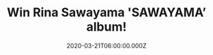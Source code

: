 ---
campaign-uuid: "c-b66863dd-f196-459c-91e7-7b848111ee78"
type: "Competition"
category: "Music"
date: "2020-03-21T06:00:00.000Z"
end-date: "2020-05-21T23:59:00.000Z"
disable-form: false
is_promoted: true
has_entry_page: true
title: "Win Rina Sawayama 'SAWAYAMA’ album!"
competition-description: "<p>'SAWAYAMA' is the debut album from Japanese pop Rina\
  \ Sawayama, an exploration of identity, family, gender and sexuality, set to a backdrop\
  \ of future-facing, genre-splicing pop music. We are giving away a copy to one lucky\
  \ NME AAA member!</p>\n<p>Want it? Click below and it could be yours!</p>\n"
hero-header: "Win Rina Sawayama 'SAWAYAMA’ album!"
terms-confirmation: "N/A"
banner-img: "https://assets.expresslyapp.com/asset-1b624184-c054-4068-b405-9fde2acbff7a.jpg"
logo-left-href: "aaa.nme.com"
logo-left-image: "https://assets.expresslyapp.com/asset-c4094142-d32f-4caf-af17-b6df6d68254d.jpg"
logo-left-title: "NME AAA"
bg-image-hero: "https://assets.expresslyapp.com/asset-e95b19b7-585f-4a1b-877c-ce8aa06919c9.jpg"
bg-image-first: "https://assets.expresslyapp.com/asset-5bca15a6-a9d8-4aa0-9867-211bde5fb882.jpg"
section1-content: "<p>'SAWAYAMA' is an exciting first step from an artist unafraid\
  \ to push pop into new realms. The debut album from Japanese pop auteur Rina Sawayama\
  \ - an exploration of identity, family, gender and sexuality, set to a backdrop\
  \ of future-facing, genre-splicing pop music.</p>\n"
entry-title: "Win Rina Sawayama 'SAWAYAMA’ album!"
entry-content: "<p>Enter the draw to win Rina Sawayama 'SAWAYAMA’ album by completing\
  \ the form below before 23:59 on the 21st of May 2020.</p>\n"
has-winner: false
prize-description: "Rina Sawayama 'SAWAYAMA’ album!"
special-conditions: "Multiple entries are allowed up to one every day."
country-restrictions:
- "GB"
---